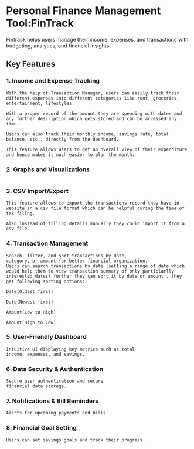 #  Personal Finance Management Tool:FinTrack

Fintrack helps users manage their income, expenses, and transactions with budgeting, analytics, and financial insights.

## Key Features


### 1. Income and Expense Tracking
```
With the help of Transaction Manager, users can easily track their different expenses into different categories like rent, groceries, entertainment, lifestyles.

With a proper record of the amount they are spending with dates and any further description which gets stored and can be accessed any time.

Users can also track their monthly income, savings rate, total balance, etc., directly from the dashboard.

This feature allows users to get an overall view of their expenditure and hence makes it much easier to plan the month.

```
### 2. Graphs and Visualizations 
```

```
### 3. CSV Import/Export
```
This feature allows to export the transactions record they have in website in a csv file format which can be helpful during the time of tax filing.

Also instead of filling details manually they could import it from a csv file.
```
### 4. Transaction Management
```
Search, filter, and sort transactions by date,
category, or amount for better financial organization.
Users can search transactions by date (setting a range of date which would help them to view transaction summary of only particlarlly interested dates) further they can sort it by date or amount , they get following sorting options:

Date(Oldest first)

Date(Newest first)

Amount(Low to High)

Amount(High to Low)

```
### 5. User-Friendly Dashboard
```
Intuitive UI displaying key metrics such as total
income, expenses, and savings.
```
### 6. Data Security & Authentication
```
Secure user authentication and secure
financial data storage.
```
### 7. Notifications & Bill Reminders
```
Alerts for upcoming payments and bills.
```
### 8. Financial Goal Setting
```
Users can set savings goals and track their progress.
```

